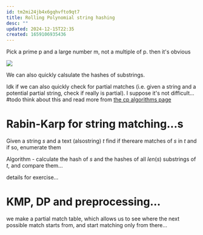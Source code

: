 ```yaml
---
id: tm2mi24jb4x6gqhvfto9qt7
title: Rolling Polynomial string hashing
desc: ""
updated: 2024-12-15T22:35
created: 1659106935436
---
```

Pick a prime p and a large number m, not a multiple of p.
then it's obvious

![](/assets/images/2022-07-29-17-04-15.png)

We can also quickly calsulate the hashes of substrings.

Idk if we can also quickly check for partial matches (i.e. given a string and a potential partial string, check if really is partial).
I suppose it's not difficult...
#todo think about this and read more from [the cp algorithms page](https://cp-algorithms.com/string/string-hashing.html#search-for-duplicate-strings-in-an-array-of-strings)

# Rabin-Karp for string matching...s

Given a string $s$ and a text (alsostring) $t$ find if thereare matches of $s$ in $t$ and if so, enumerate them

Algorithm - calculate the hash of $s$ and the hashes of all $len(s)$ substrings of $t$, and compare them...

details for exercise...

# KMP, DP and preprocessing...

we make a partial match table, which allows us to see where the next possible match starts from, and start matching only from there...

